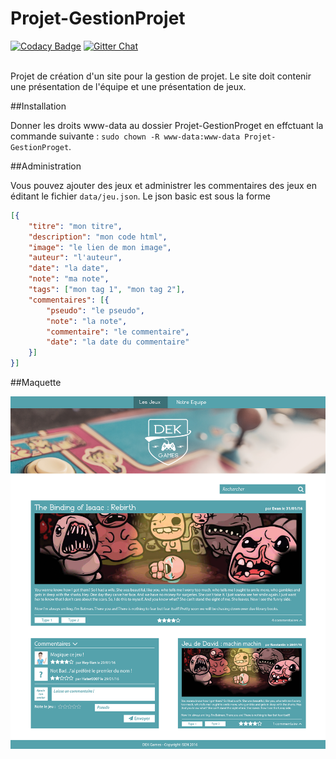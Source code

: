 # Projet-GestionProjet

[![Codacy Badge](https://api.codacy.com/project/badge/grade/2721da5093ed4faa94c2d0ecec64cfb4)](https://www.codacy.com/app/konstantin-sidorenko/Projet-GestionProjet)
[![Gitter Chat](http://img.shields.io/badge/chat-online-brightgreen.svg)](https://gitter.im/thecampagnards/Projet-GestionProjet)

<br/>
Projet de création d'un site pour la gestion de projet. Le site doit contenir une présentation de l'équipe et une présentation de jeux.

##Installation

Donner les droits www-data au dossier Projet-GestionProget en effctuant la commande suivante : ``` sudo chown -R www-data:www-data Projet-GestionProget ```.

##Administration

Vous pouvez ajouter des jeux et administrer les commentaires des jeux en éditant le fichier ``` data/jeu.json ```. Le json basic est sous la forme 
```json
[{
	"titre": "mon titre",
	"description": "mon code html",
	"image": "le lien de mon image",
	"auteur": "l'auteur",
	"date": "la date",
	"note": "ma note",
	"tags": ["mon tag 1", "mon tag 2"],
	"commentaires": [{
		"pseudo": "le pseudo",
		"note": "la note",
		"commentaire": "le commentaire",
		"date": "la date du commentaire"
	}]
}] 
```

##Maquette

![Maquette](https://github.com/thecampagnards/Projet-GestionProjet/blob/master/docs/maquettes/maquette_v6.png)
